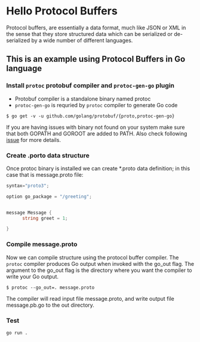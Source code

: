 # Hello Protocol Buffers

Protocol buffers, are essentially a data format, much like JSON or XML in the sense that they store structured data which can be serialized or de-serialized by a wide number of different languages.

## This is an example using Protocol Buffers in Go language

### Install `protoc` protobuf compiler and `protoc-gen-go` plugin

* Protobuf compiler is a standalone binary named protoc</br>
* `protoc-gen-go` is requried by `protoc` compiler to generate Go code</br>

` $ go get -v -u github.com/golang/protobuf/{proto,protoc-gen-go} `

If you are having issues with binary not found on your system make sure that both GOPATH and GOROOT are added to PATH. Also check following [issue](https://github.com/golang/protobuf/issues/795) for more details.

### Create .porto data structure

Once protoc binary is installed we can create *.proto data definition; in this case that is message.proto file:

```go
syntax="proto3";

option go_package = "/greeting";


message Message {
      string greet = 1;

}
```

### Compile message.proto

Now we can compile structure using the protocol buffer compiler.
The `protoc` compiler produces Go output when invoked with the go_out flag. The argument to the go_out flag is the directory where you want the compiler to write your Go output.

` $ protoc --go_out=. message.proto `

The compiler will read input file message.proto, and write output file message.pb.go to the out directory.

### Test

` go run . `